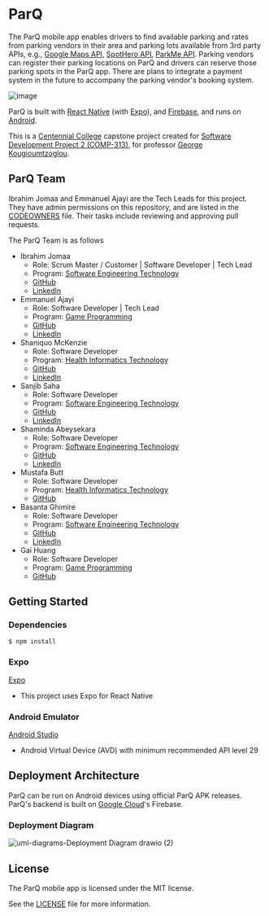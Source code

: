 # ParQ

The ParQ mobile app enables drivers to find available parking and rates from parking vendors in their area and parking lots available from 3rd party APIs, e.g., [Google Maps API](https://developers.google.com/maps), [SpotHero API](https://spothero.com/developers), [ParkMe API](https://www.parkme.com/). Parking vendors can register their parking locations on ParQ and drivers can reserve those parking spots in the ParQ app. There are plans to integrate a payment system in the future to accompany the parking vendor's booking system.

![image](https://user-images.githubusercontent.com/30096267/140679735-6eed7a68-12b4-4b2a-b789-bb15664d3347.png)

ParQ is built with [React Native](https://reactnative.dev/) (with [Expo](https://expo.dev/)), and [Firebase](https://firebase.google.com/), and runs on [Android](https://developer.android.com/).

This is a [Centennial College](https://www.centennialcollege.ca/) capstone project created for [Software Development Project 2 (COMP-313)](https://www.centennialcollege.ca/programs-courses/full-time/course/software-development-project-2-COMP-313/), for professor [George Kougioumtzoglou](https://www.linkedin.com/in/geokoug/).

## ParQ Team

Ibrahim Jomaa and Emmanuel Ajayi are the Tech Leads for this project. They have admin permissions on this repository, and are listed in the [CODEOWNERS](https://github.com/COMP313W21-G1/ParQ/blob/main/CODEOWNERS) file. Their tasks include reviewing and approving pull requests.

The ParQ Team is as follows

* Ibrahim Jomaa
  * Role: Scrum Master / Customer | Software Developer | Tech Lead
  * Program: [Software Engineering Technology](https://www.centennialcollege.ca/programs-courses/full-time/software-engineering-technology/)
  * [GitHub](https://github.com/Function-0)
  * [LinkedIn](https://www.linkedin.com/in/ibrahim-jomaa/)
* Emmanuel Ajayi
  * Role: Software Developer | Tech Lead
  * Program: [Game Programming](https://www.centennialcollege.ca/programs-courses/full-time/game-programming/)
  * [GitHub](https://github.com/Dami908)
  * [LinkedIn](https://www.linkedin.com/in/emmalare)
* Shaniquo McKenzie
  * Role: Software Developer
  * Program: [Health Informatics Technology](https://www.centennialcollege.ca/programs-courses/full-time/health-informatics-technology/)
  * [GitHub](https://github.com/shaniquo)
  * [LinkedIn](https://www.linkedin.com/in/shaniquo-mckenzie)
* Sanjib Saha
  * Role: Software Developer
  * Program: [Software Engineering Technology](https://www.centennialcollege.ca/programs-courses/full-time/software-engineering-technology/)
  * [GitHub](https://github.com/SanjibSaha27)
  * [LinkedIn](https://www.linkedin.com/in/sanjib-saha-79914b1bb/)
* Shaminda Abeysekara
  * Role: Software Developer
  * Program: [Software Engineering Technology](https://www.centennialcollege.ca/programs-courses/full-time/software-engineering-technology/)
  * [GitHub](https://github.com/Shaminda1017)
  * [LinkedIn](https://www.linkedin.com/in/shamindaabeysekara)
* Mustafa Butt
  * Role: Software Developer
  * Program: [Health Informatics Technology](https://www.centennialcollege.ca/programs-courses/full-time/health-informatics-technology/)
  * [GitHub](https://github.com/mbutt19)
* Basanta Ghimire
  * Role: Software Developer
  * Program: [Software Engineering Technology](https://www.centennialcollege.ca/programs-courses/full-time/software-engineering-technology/)
  * [GitHub](https://github.com/bghimirebabu)
  * [LinkedIn](https://www.linkedin.com/in/basanta-babu-ghimire-2076b0101/)
* Gai Huang
  * Role: Software Developer
  * Program: [Game Programming](https://www.centennialcollege.ca/programs-courses/full-time/game-programming/)
  * [GitHub](https://github.com/HGKKK)

## Getting Started

### Dependencies

```
$ npm install
```

### Expo

[Expo](https://expo.dev/)

* This project uses Expo for React Native

### Android Emulator

[Android Studio](https://developer.android.com/studio)

* Android Virtual Device (AVD) with minimum recommended API level 29

## Deployment Architecture

ParQ can be run on Android devices using official ParQ APK releases. ParQ's backend is built on [Google Cloud](https://cloud.google.com/)'s Firebase.

### Deployment Diagram

![uml-diagrams-Deployment Diagram drawio (2)](https://user-images.githubusercontent.com/30096267/140662746-6fcce5f7-1fab-4645-b330-3f7a1a2f7439.png)

## License

The ParQ mobile app is licensed under the MIT license.

See the [LICENSE](https://github.com/COMP313W21-G1/ParQ/blob/main/LICENSE) file for more information.
